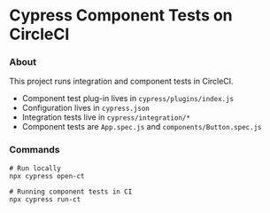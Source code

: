 # Cypress Component Tests on CircleCI

### About

This project runs integration and component tests in CircleCI.

* Component test plug-in lives in `cypress/plugins/index.js`
* Configuration lives in `cypress.json`
* Integration tests live in `cypress/integration/*`
* Component tests are `App.spec.js` and `components/Button.spec.js`

### Commands
```
# Run locally
npx cypress open-ct

# Running component tests in CI
npx cypress run-ct 
```
